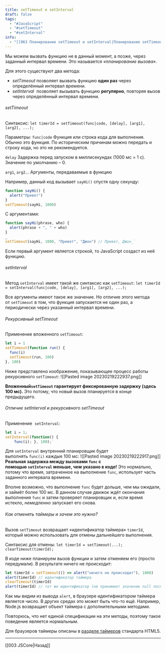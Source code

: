 ```yaml
---
title: setTimeout и setInterval
draft: false
tags:
  - "#JavaScript"
  - "#setTimeout"
  - "#setInterval"
info:
  - "[[063 Планирование setTimeout и setInterval|Планирование setTimeout и setInterval?]]"
---
```

Мы можем вызвать функцию не в данный момент, а позже, через заданный интервал времени. Это называется _«планирование вызова»_.

Для этого существуют два метода:

- *setTimeout* позволяет вызвать функцию **один раз** через определённый интервал времени.
- _setInterval_  позволяет вызывать функцию **регулярно**, повторяя вызов через определённый интервал времени.

###### setTimeout

Синтаксис: `let timerId = setTimeout(func|code, [delay], [arg1], [arg2], ...);`

Параметры:
`func|code` Функция или строка кода для выполнения. Обычно это функция. По историческим причинам можно передать и строку кода, но это не рекомендуется.

`delay` Задержка перед запуском в миллисекундах (1000 мс = 1 с). Значение по умолчанию – 0.

`arg1`, `arg2`… Аргументы, передаваемые в функцию

Например, данный код вызывает `sayHi()` спустя одну секунду:

```javascript
function sayHi() {
  alert("Привет")
}
setTimeout(sayHi, 1000)
```

С аргументами:

```javascript
function sayHi(phrase, who) {
  alert(phrase + ", " + who)
}
_
setTimeout(sayHi, 1000, "Привет", "Джон") // Привет, Джон_`
```

Если первый аргумент является строкой, то JavaScript создаст из неё функцию.

###### setInterval

Метод `setInterval` имеет такой же синтаксис как `setTimeout`:
`let timerId = setInterval(func|code, [delay], [arg1], [arg2], ...);`

Все аргументы имеют такое же значение. Но отличие этого метода от `setTimeout` в том, что функция запускается не один раз, а периодически через указанный интервал времени.

###### Рекурсивный setTimeout

Применение вложенного `setTimeout`:

```javascript
let i = 1
setTimeout(function run() {
  func(i)
  setTimeout(run, 100)
}, 100)
```

Ниже представлено изображение, показывающее процесс работы рекурсивного `setTimeout`:
![[Pasted image 20230219222937.png]]

**Вложенный`setTimeout` гарантирует фиксированную задержку (здесь 100 мс).**
Это потому, что новый вызов планируется в конце предыдущего.

###### Отличие setInterval и рекурсивного setTimeout

Применение  `setInterval`:

```javascript
let i = 1;
setInterval(function() {
	func(i); }, 100);`
```

Для `setInterval` внутренний планировщик будет выполнять `func(i)` каждые 100 мс:
![[Pasted image 20230219222917.png]]
**Реальная задержка между вызовами `func` с помощью `setInterval` меньше, чем указано в коде!**
Это нормально, потому что время, затраченное на выполнение `func`, использует часть заданного интервала времени.

Вполне возможно, что выполнение `func` будет дольше, чем мы ожидали, и займёт более 100 мс.
В данном случае движок ждёт окончания выполнения `func` и затем проверяет планировщик и, если время истекло, *немедленно* запускает его снова.

###### Как отменять таймеры и зачем это нужно?

Вызов `setTimeout` возвращает «идентификатор таймера» `timerId`, который можно использовать для отмены дальнейшего выполнения.

Синтаксис для отмены:
`let timerId = setTimeout(...); clearTimeout(timerId);`

В коде ниже планируем вызов функции и затем отменяем его (просто передумали).
В результате ничего не происходит:

```javascript
let timerId = setTimeout(() => alert("ничего не происходит"), 1000)
alert(timerId) // идентификатор таймера
clearTimeout(timerId)
alert(timerId) // тот же идентификатор (не принимает значение null после отмены)`
```

Как мы видим из вывода `alert`, в браузере идентификатором таймера является число. В других средах это может быть что-то ещё. Например, Node.js возвращает объект таймера с дополнительными методами.

Повторюсь, что нет единой спецификации на эти методы, поэтому такое поведение является нормальным.

Для браузеров таймеры описаны в [разделе таймеров](https://www.w3.org/TR/html5/webappapis.html#timers) стандарта HTML5.

---

[[003 JSCore|Назад]]